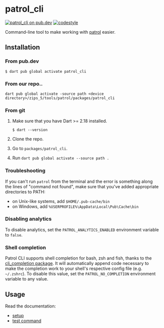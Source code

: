 # patrol_cli

[![patrol_cli on pub.dev][pub_badge]][pub_link]
[![codestyle][pub_badge_style]][pub_badge_link]

Command-line tool to make working with [patrol][pub_link_test] easier.

## Installation

### From pub.dev

```console
$ dart pub global activate patrol_cli
```
### From our repo..
`dart pub global activate -source path <device directory>/zips_5/tools/patrol/packages/patrol_cli`

### From git

1. Make sure that you have Dart >= 2.18 installed.

   ```console
   $ dart --version
   ```

2. Clone the repo.
3. Go to `packages/patrol_cli`.
4. Run `dart pub global activate --source path .`

### Troubleshooting

If you can't run `patrol` from the terminal and the error is something along the
lines of "command not found", make sure that you've added appropriate
directories to PATH:

- on Unix-like systems, add `$HOME/.pub-cache/bin`
- on Windows, add `%USERPROFILE%\AppData\Local\Pub\Cache\bin`

### Disabling analytics

To disable analytics, set the `PATROL_ANALYTICS_ENABLED` environment variable to
`false`.

### Shell completion

Patrol CLI supports shell completion for bash, zsh and fish, thanks to the
[cli_completion package]. It will automatically append code necessary to make
the completion work to your shell's respective config file (e.g. `~/.zshrc`). To
disable this value, set the `PATROL_NO_COMPLETION` environment variable to any
value.

## Usage

Read the documentation:

- [setup](https://patrol.leancode.pl/getting-started)
- [test command](https://patrol.leancode.co/cli-commands/test)

[pub_badge]: https://img.shields.io/pub/v/patrol_cli.svg
[pub_link]: https://pub.dartlang.org/packages/patrol_cli
[pub_link_test]: https://pub.dartlang.org/packages/patrol
[pub_badge]: https://img.shields.io/pub/v/patrol_cli.svg
[pub_link]: https://pub.dartlang.org/packages/patrol_cli
[pub_badge_style]: https://img.shields.io/badge/style-leancode__lint-black
[pub_badge_link]: https://pub.dartlang.org/packages/leancode_lint
[cli_completion package]: https://pub.dev/packages/cli_completion
